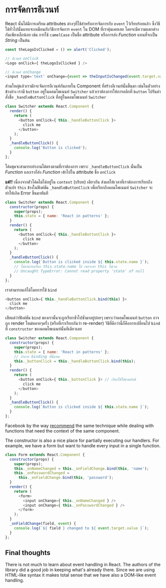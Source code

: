# การจัดการอีเวนท์

React นั้นได้มีการเตรียม attributes ต่างๆที่ใช้สำหรับการจัดการกับ `event` ไว้เรียบร้อยแล้ว ซึ่งวิธีใช้ทั่วไปนั้นแทบจะเหมือนกับวิธีการจัดการ `event` ใน DOM ที่เราคุ้นเคยเลย โดยจะมีความแตกต่างกันเพียงเล็กน้อย เช่น การใช้ `camelCase` เป็นชื่อ attribute หรือการส่ง *Function* แทนที่จะเป็น *String* เป็นต้น

```js
const theLogoIsClicked = () => alert('Clicked');

// อีเวนท์ onClick
<Logo onClick={ theLogoIsClicked } />

// อีเวนท์ onChange
<input type='text' onChange={event => theInputIsChanged(event.target.value) } />
```

ส่วนใหญ่แล้วเรามักจะจัดการอีเวนท์กันภายใน Component ที่สร้างอีเวนท์นั้นขึ้นมา เช่นในตัวอย่างข้างล่าง เรามี `button` อยู่ในคอมโพเนนท์ `Switcher` แล้วเราต้องการให้การคลิกที่ `button` ไปรันคำสั่งชื่อ `_handleButtonClick` ที่อยู่ในคอมโพเนนท์ `Switcher`

```js
class Switcher extends React.Component {
  render() {
    return (
      <button onClick={ this._handleButtonClick }>
        click me
      </button>
    );
  }
  _handleButtonClick() {
    console.log('Button is clicked');
  }
};
```

โค้ดชุดจะสามารถทำงานได้ตรงตามที่เราต้องการ เพราะ `_handleButtonClick` นั้นเป็น *Function* และเราก็ส่ง *Function* เข้าไปใน attribute ชื่อ `onClick`

**แต่!!** เนื่องจากตัวโค้ดไม่ได้อยู่ใน `context` (บริบท) เดียวกัน ส่งผลให้เวลาที่เราต้องการเรียกถึงตัวแปร `this` ข้างในฟังค์ชัน `_handleButtonClick` เพื่อเรียกถึงคอมโพเนนท์ `Switcher` จะทำให้เกิด Error ขึ้นมาทันที

```js
class Switcher extends React.Component {
  constructor(props) {
    super(props);
    this.state = { name: 'React in patterns' };
  }
  render() {
    return (
      <button onClick={ this._handleButtonClick }>
        click me
      </button>
    );
  }
  _handleButtonClick() {
    console.log(`Button is clicked inside ${ this.state.name }`);
    // ไม่สามารถเรียก this.state.name ได้ เพราะหา this ไม่เจอ
    // Uncaught TypeError: Cannot read property 'state' of null
  }
};
```

เราสามารถแก้ได้โดยการใช้ `bind`

```js
<button onClick={ this._handleButtonClick.bind(this) }>
  click me
</button>
```

เสียแต่ว่าฟังค์ชัน `bind` ของเรานั้นจะถูกเรียกซ้ำไปซ้ำมาอยู่บ่อยๆ เพราะว่าคอมโพเนนท์ `button` อาจถูก render ใหม่หลายๆครั้ง (หรือที่เราเรียกกันว่า re-render) วิธีที่ดีกว่านี้ก็คือการเปลี่ยนไป `bind` ที่ `constructor` ของคอมโพเนนท์นั้นทีเดียวเลย

<span class="new-page"></span>

```js
class Switcher extends React.Component {
  constructor(props) {
    super(props);
    this.state = { name: 'React in patterns' };
	// ทำการ binding ที่นี่แทน
    this._buttonClick = this._handleButtonClick.bind(this);
  }
  render() {
    return (
      <button onClick={ this._buttonClick }> // เรียกใช้ได้ตามปกติ
        click me
      </button>
    );
  }
  _handleButtonClick() {
    console.log(`Button is clicked inside ${ this.state.name }`);
  }
};
```

Facebook by the way [recommend](https://facebook.github.io/react/docs/reusable-components.html#no-autobinding) the same technique while dealing with functions that need the context of the same component.

The constructor is also a nice place for partially executing our handlers. For example, we have a form but want to handle every input in a single function.

<span class="new-page"></span>

```js
class Form extends React.Component {
  constructor(props) {
    super(props);
    this._onNameChanged = this._onFieldChange.bind(this, 'name');
    this._onPasswordChanged =
      this._onFieldChange.bind(this, 'password');
  }
  render() {
    return (
      <form>
        <input onChange={ this._onNameChanged } />
        <input onChange={ this._onPasswordChanged } />
      </form>
    );
  }
  _onFieldChange(field, event) {
    console.log(`${ field } changed to ${ event.target.value }`);
  }
};
```

## Final thoughts

There is not much to learn about event handling in React. The authors of the library did a good job in keeping what's already there. Since we are using HTML-like syntax it makes total sense that we have also a DOM-like event handling.
